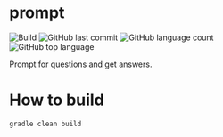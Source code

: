 # prompt
![Build](https://github.com/trevorism/prompt/actions/workflows/deploy.yml/badge.svg)
![GitHub last commit](https://img.shields.io/github/last-commit/trevorism/prompt)
![GitHub language count](https://img.shields.io/github/languages/count/trevorism/prompt)
![GitHub top language](https://img.shields.io/github/languages/top/trevorism/prompt)

Prompt for questions and get answers.

# How to build
`gradle clean build`
